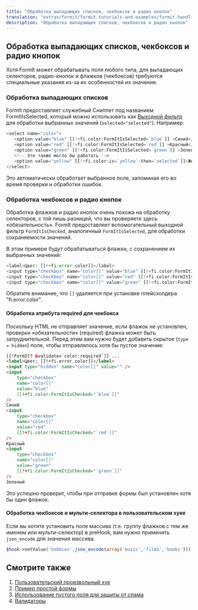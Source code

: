 ```yaml
---
title: "Обработка выпадающих списков, чекбоксов и радио кнопок"
translation: "extras/formit/formit.tutorials-and-examples/formit.handling-selects,-checkboxes-and-radios"
description: "Обработка выпадающих списков, чекбоксов и радио кнопок"
---
```


## Обработка выпадающих списков, чекбоксов и радио кнопок

Хотя FormIt может обрабатывать поля любого типа, для выпадающих селекторов, радио-кнопок и флажков (чекбоксов) требуются специальные указания из-за их особенностей их значения.

### Обработка выпадающих списков

FormIt предоставляет служебный Сниппет под названием FormItIsSelected, который можно использовать как [Выходной фильтр](<making-sites-with-modx/customizing-content/input-and-output-filters-(output-modifiers)>) для обработки выбранных значений (`selected="selected"`). Например:

```php
<select name="color">
   <option value="blue" [[!+fi.color:FormItIsSelected=`blue`]] >Синий</option>
   <option value="red" [[!+fi.color:FormItIsSelected=`red`]] >Красный</option>
   <option value="green" [[!+fi.color:FormItIsSelected=`green`]] >Зеленый</option>
   <!-- Это также могло бы работать -->
   <option value="yellow" [[!+fi.color:is=`yellow`:then=`selected`]]>Желтый</option>
</select>
```

Это автоматически обработает выбранное поле, запоминая его во время проверки и обработки ошибок.

### Обработка чекбоксов и радио кнопок

Обработка флажков и радио кнопок очень похожа на обработку селекторов, с той лишь разницей, что вы проверяете здесь «обязательность». FormIt предоставляет вспомогательный выходной фильтр `FormItIsChecked`, аналогичный `FormItIsSelected`, для обработки сохраняемости значений.

В этом примере будут обрабатываться флажки, c сохранением их выбранных значений:

```php
<label>Цвет: [[!+fi.error.color]]</label>
<input type="checkbox" name="color[]" value="blue" [[!+fi.color:FormItIsChecked=`blue`]] > Синий
<input type="checkbox" name="color[]" value="red" [[!+fi.color:FormItIsChecked=`red`]] > Красный
<input type="checkbox" name="color[]" value="green" [[!+fi.color:FormItIsChecked=`green`]] > Зеленый
```

Обратите внимание, что `[]` удаляется при установке плейсхолдера "fi.error.color".

#### Обработка атрибута required для чекбокса

Поскольку HTML не отправляет значение, если флажок не установлен, проверки «обязательности» (required) флажка может быть затруднительной. Перед этим вам нужно будет добавить скрытое (`type = hidden`) поле, чтобы отправлялось хотя бы пустое значение:

```html
[[!FormIt? &validate=`color:required`]] ...
<label>Цвет: [[!+fi.error.color]]</label>
<input type="hidden" name="color[]" value="" />
<input
    type="checkbox"
    name="color[]"
    value="blue"
    [[!+fi.color:FormItIsChecked="`blue`]]"
/>
Синий
<input
    type="checkbox"
    name="color[]"
    value="red"
    [[!+fi.color:FormItIsChecked="`red`]]"
/>
Красный
<input
    type="checkbox"
    name="color[]"
    value="green"
    [[!+fi.color:FormItIsChecked="`green`]]"
/>
Зеленый
```

Это успешно проверит, чтобы при отправке формы был установлен хотя бы один флажок.

#### Обработка чекбоксов и мульти-селектора в пользовательском хуке

Если вы хотите установить поле массива (т.е. группу флажков с тем же именем или мульти-селектор) в preHook, вам нужно применить `json_encode` для значения массива.

```php
$hook->setValue('hobbies',json_encode(array('music','films','books')));
```

## Смотрите также

1. [Пользовательский произвольный хук](extras/formit/formit.tutorials-and-examples/examples.custom-hook)
2. [Пример простой формы](extras/formit/formit.tutorials-and-examples/examples.simple-contact-page)
3. [Использование пустого поля для защиты от спама](extras/formit/formit.tutorials-and-examples/using-a-blank-nospam-field)
4. [Валидаторы](extras/formit/formit.validators "Валидаторы")
